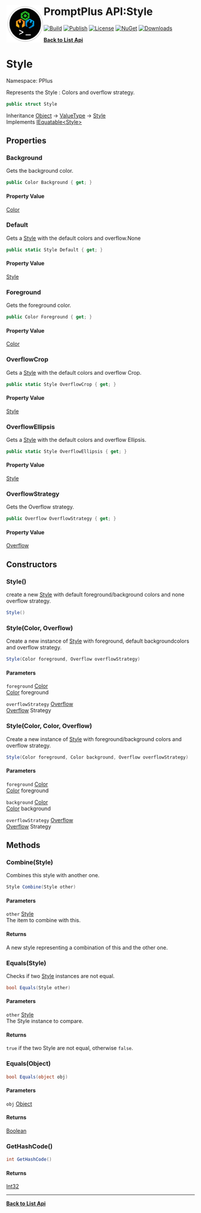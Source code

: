 # <img align="left" width="100" height="100" src="../images/icon.png">PromptPlus API:Style 

[![Build](https://github.com/FRACerqueira/PromptPlus/workflows/Build/badge.svg)](https://github.com/FRACerqueira/PromptPlus/actions/workflows/build.yml)
[![Publish](https://github.com/FRACerqueira/PromptPlus/actions/workflows/publish.yml/badge.svg)](https://github.com/FRACerqueira/PromptPlus/actions/workflows/publish.yml)
[![License](https://img.shields.io/badge/License-MIT-yellow.svg)](https://github.com/FRACerqueira/PromptPlus/blob/master/LICENSE)
[![NuGet](https://img.shields.io/nuget/v/PromptPlus)](https://www.nuget.org/packages/PromptPlus/)
[![Downloads](https://img.shields.io/nuget/dt/PromptPlus)](https://www.nuget.org/packages/PromptPlus/)

[**Back to List Api**](./apis.md)

# Style

Namespace: PPlus

Represents the Style : Colors and overflow strategy.

```csharp
public struct Style
```

Inheritance [Object](https://docs.microsoft.com/en-us/dotnet/api/system.object) → [ValueType](https://docs.microsoft.com/en-us/dotnet/api/system.valuetype) → [Style](./pplus.style.md)<br>
Implements [IEquatable&lt;Style&gt;](https://docs.microsoft.com/en-us/dotnet/api/system.iequatable-1)

## Properties

### <a id="properties-background"/>**Background**

Gets the background color.

```csharp
public Color Background { get; }
```

#### Property Value

[Color](./pplus.color.md)<br>

### <a id="properties-default"/>**Default**

Gets a [Style](./pplus.style.md) with the default colors and overflow.None

```csharp
public static Style Default { get; }
```

#### Property Value

[Style](./pplus.style.md)<br>

### <a id="properties-foreground"/>**Foreground**

Gets the foreground color.

```csharp
public Color Foreground { get; }
```

#### Property Value

[Color](./pplus.color.md)<br>

### <a id="properties-overflowcrop"/>**OverflowCrop**

Gets a [Style](./pplus.style.md) with the default colors and overflow Crop.

```csharp
public static Style OverflowCrop { get; }
```

#### Property Value

[Style](./pplus.style.md)<br>

### <a id="properties-overflowellipsis"/>**OverflowEllipsis**

Gets a [Style](./pplus.style.md) with the default colors and overflow Ellipsis.

```csharp
public static Style OverflowEllipsis { get; }
```

#### Property Value

[Style](./pplus.style.md)<br>

### <a id="properties-overflowstrategy"/>**OverflowStrategy**

Gets the Overflow strategy.

```csharp
public Overflow OverflowStrategy { get; }
```

#### Property Value

[Overflow](./pplus.overflow.md)<br>

## Constructors

### <a id="constructors-.ctor"/>**Style()**

create a new [Style](./pplus.style.md) with default foreground/background colors and none overflow strategy.

```csharp
Style()
```

### <a id="constructors-.ctor"/>**Style(Color, Overflow)**

Create a new instance of [Style](./pplus.style.md) with foreground, default backgroundcolors and overflow strategy.

```csharp
Style(Color foreground, Overflow overflowStrategy)
```

#### Parameters

`foreground` [Color](./pplus.color.md)<br>
[Color](./pplus.color.md) foreground

`overflowStrategy` [Overflow](./pplus.overflow.md)<br>
[Overflow](./pplus.overflow.md) Strategy

### <a id="constructors-.ctor"/>**Style(Color, Color, Overflow)**

Create a new instance of [Style](./pplus.style.md) with foreground/background colors and overflow strategy.

```csharp
Style(Color foreground, Color background, Overflow overflowStrategy)
```

#### Parameters

`foreground` [Color](./pplus.color.md)<br>
[Color](./pplus.color.md) foreground

`background` [Color](./pplus.color.md)<br>
[Color](./pplus.color.md) background

`overflowStrategy` [Overflow](./pplus.overflow.md)<br>
[Overflow](./pplus.overflow.md) Strategy

## Methods

### <a id="methods-combine"/>**Combine(Style)**

Combines this style with another one.

```csharp
Style Combine(Style other)
```

#### Parameters

`other` [Style](./pplus.style.md)<br>
The item to combine with this.

#### Returns

A new style representing a combination of this and the other one.

### <a id="methods-equals"/>**Equals(Style)**

Checks if two [Style](./pplus.style.md) instances are not equal.

```csharp
bool Equals(Style other)
```

#### Parameters

`other` [Style](./pplus.style.md)<br>
The Style instance to compare.

#### Returns

`true` if the two Style are not equal, otherwise `false`.

### <a id="methods-equals"/>**Equals(Object)**

```csharp
bool Equals(object obj)
```

#### Parameters

`obj` [Object](https://docs.microsoft.com/en-us/dotnet/api/system.object)<br>

#### Returns

[Boolean](https://docs.microsoft.com/en-us/dotnet/api/system.boolean)

### <a id="methods-gethashcode"/>**GetHashCode()**

```csharp
int GetHashCode()
```

#### Returns

[Int32](https://docs.microsoft.com/en-us/dotnet/api/system.int32)


- - -
[**Back to List Api**](./apis.md)

